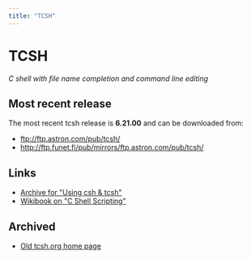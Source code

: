 ```yaml
---
title: "TCSH"
---
```


# TCSH

_C shell with file name completion and command line editing_


## Most recent release

The most recent tcsh release is **6.21.00** and can be downloaded from:

* ftp://ftp.astron.com/pub/tcsh/  
* http://ftp.funet.fi/pub/mirrors/ftp.astron.com/pub/tcsh/

## Links

* [Archive for "Using csh & tcsh"](http://www.kitebird.com/csh-tcsh-book/)
* [Wikibook on "C Shell Scripting"](http://en.wikibooks.org/wiki/C_Shell_Scripting)

## Archived

* [Old tcsh.org home page](https://web.archive.org/web/20170609182511/http://www.tcsh.org/Home)
